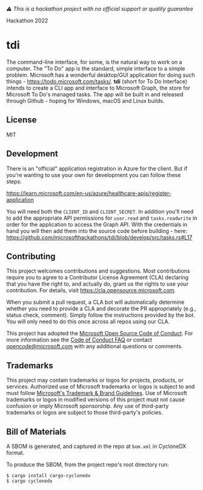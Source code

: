 _⚠ This is a hackathon project with no official support or quality guarantee_

Hackathon 2022

# tdi

The command-line interface, for some, is the natural way to work on a computer.  The "To Do" app is the standard, simple interface to a simple problem.  Microsoft has a wonderful desktop/GUI application for doing such things - https://todo.microsoft.com/tasks/.  **tdi** (short for To Do Interface) intends to create a CLI app and interface to Microsoft Graph, the store for Microsoft To Do's managed tasks.  The app will be built in and released through Github - hoping for Windows, macOS and Linux builds.

## License

MIT

## Development

There is an "official" application registration in Azure for the client.  But if you're wanting to use your own for development you can follow these steps:

https://learn.microsoft.com/en-us/azure/healthcare-apis/register-application

You will need both the `CLIENT_ID` and `CLIENT_SECRET`.  In addition you'll need to add the appropriate API permissions for `user.read` and `tasks.readwrite` in order for the application to access the Graph API.  With the credentials in hand you will then add them into the source code before building - here: https://github.com/microsofthackathons/tdi/blob/develop/src/tasks.rs#L17

## Contributing

This project welcomes contributions and suggestions.  Most contributions require you to agree to a
Contributor License Agreement (CLA) declaring that you have the right to, and actually do, grant us
the rights to use your contribution. For details, visit https://cla.opensource.microsoft.com.

When you submit a pull request, a CLA bot will automatically determine whether you need to provide
a CLA and decorate the PR appropriately (e.g., status check, comment). Simply follow the instructions
provided by the bot. You will only need to do this once across all repos using our CLA.

This project has adopted the [Microsoft Open Source Code of Conduct](https://opensource.microsoft.com/codeofconduct/).
For more information see the [Code of Conduct FAQ](https://opensource.microsoft.com/codeofconduct/faq/) or
contact [opencode@microsoft.com](mailto:opencode@microsoft.com) with any additional questions or comments.

## Trademarks

This project may contain trademarks or logos for projects, products, or services. Authorized use of Microsoft 
trademarks or logos is subject to and must follow 
[Microsoft's Trademark & Brand Guidelines](https://www.microsoft.com/en-us/legal/intellectualproperty/trademarks/usage/general).
Use of Microsoft trademarks or logos in modified versions of this project must not cause confusion or imply Microsoft sponsorship.
Any use of third-party trademarks or logos are subject to those third-party's policies.

## Bill of Materials

A SBOM is generated, and captured in the repo at `bom.xml` in CycloneDX format.

To produce the SBOM, from the project repo's root directory run:

```
$ cargo install cargo-cyclonedx
$ cargo cyclonedx
```